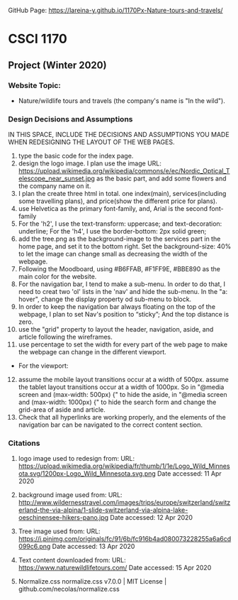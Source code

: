GitHub Page: https://lareina-y.github.io/1170Px-Nature-tours-and-travels/

# CSCI 1170
## Project (Winter 2020)

### Website Topic: 
* Nature/wildlife tours and travels (the company's name is "In the wild").

### Design Decisions and Assumptions
IN THIS SPACE, INCLUDE THE DECISIONS AND ASSUMPTIONS YOU MADE WHEN REDESIGNING THE LAYOUT OF THE WEB PAGES.

1. type the basic code for the index page.
2. design the logo image. I plan use the image URL: https://upload.wikimedia.org/wikipedia/commons/e/ec/Nordic_Optical_Telescope_near_sunset.jpg as the basic part, and add some flowers and the company name on it. 
3. I plan the create three html in total. one index(main), services(including some travelling plans), and price(show the different price for plans).
4. use Helvetica as the primary font-family, and, Arial is the second font-family
5. For the 'h2', I use the text-transform: uppercase; and text-decoration: underline; For the 'h4', I use the border-bottom: 2px solid green; 
6. add the tree.png as the background-image to the services part in the home page, and set it to the bottom right. Set the background-size: 40% to let the image can change small as decreasing the width of the webpage.
7. Following the Moodboard, using #B6FFAB, #F1FF9E, #BBE890 as the main color for the website.
8. For the navigation bar, I tend to make a sub-menu. In order to do that, I need to creat two 'ol' lists in the 'nav' and hide the sub-menu. In the "a: hover", change the display property od sub-menu to block.
9. In order to keep the navigation bar always floating on the top of the webpage, I plan to set Nav's position to “sticky”; And the top distance is zero. 
10. use the "grid" property to layout the header, navigation, aside, and article following the wireframes.
11. use percentage to set the width for every part of the web page to make the webpage can change in the different viewport.

* For the viewport:
12. assume the mobile layout transitions occur at a width of 500px. assume the tablet layout transitions occur at a width of 1000px. So in "@media screen and (max-width: 500px) {" to hide the aside, in "@media screen and (max-width: 1000px) {" to hide the search form and change the grid-area of aside and article. 
13. Check that all hyperlinks are working properly, and the elements of the navigation bar can be navigated to the correct content section.

### Citations
1. logo image used to redesign from:
URL: https://upload.wikimedia.org/wikipedia/fr/thumb/1/1e/Logo_Wild_Minnesota.svg/1200px-Logo_Wild_Minnesota.svg.png
Date accessed: 11 Apr 2020

2. background image used from:
URL: http://www.wildernesstravel.com/images/trips/europe/switzerland/switzerland-the-via-alpina/1-slide-switzerland-via-alpina-lake-oeschinensee-hikers-pano.jpg
Date accessed: 12 Apr 2020

3. Tree image used from:
URL: https://i.pinimg.com/originals/fc/91/6b/fc916b4ad080073228255a6a6cd099c6.png
Date accessed: 13 Apr 2020

4. Text content downloaded from:
URL: https://www.naturewildlifetours.com/
Date accessed: 15 Apr 2020

5. Normalize.css
normalize.css v7.0.0 | MIT License | github.com/necolas/normalize.css 

